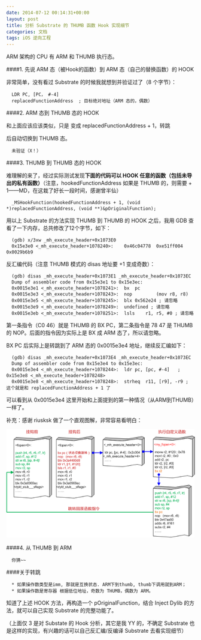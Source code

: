 ```yaml
---
date: 2014-07-12 00:14:31+00:00
layout: post
title: 分析 Substrate 的 THUMB 函数 Hook 实现细节
categories: 文档
tags: iOS 逆向工程
---
```


ARM 架构的 CPU 有 ARM 和 THUMB 执行态。

####1. 先说 ARM 态（被Hook的函数）到 ARM 态（自己的替换函数）的 HOOK

  非常简单，没有看过 Substrate 的时候我就想到并验证过了（8 个字节）：

      LDR PC, [PC， #-4]
      replacedFunctionAddress  ; 目标绝对地址（ARM 态的，偶数）
      
####2. ARM 态到 THUMB 态的 HOOK

  和上面应该应该类似，只是   变成 replacedFunctionAddress + 1，转跳
  

  
  后自动切换到 THUMB 态。

      未验证（X！）
      
####3. THUMB 到 THUMB 态的 HOOK

  难理解的来了，经过实际测试发现**下面的代码可以 HOOK 任意的函数（包括未导出的私有函数）**（注意，hookedFunctionAddress 如果是 THUMB 的，则需要 + 1——MD，在这栽了好长一段时间，感谢曾半仙）

      _MSHookFunction(hookedFunctionAddress + 1, (void *)replacedFunctionAddress, (void **)&pOriginalFunction); 
      
  用以上 Substrate 的方法实现 THUMB 到 THUMB 的 HOOK 之后，我用 GDB 查看了一下内存，总共修改了12个字节，如下：
 
      (gdb) x/3xw _mh_execute_header+0x1073E0
      0x15e3e0 <_mh_execute_header+1078240>:	0x46c04778	0xe51ff004	0x0029b6b9  
      
  反汇编代码（注意 THUMB 模式的 disas 地址要 +1 变成奇数）：
  
      (gdb) disas _mh_execute_header+0x1073E1 _mh_execute_header+0x1073EC
      Dump of assembler code from 0x15e3e1 to 0x15e3ec:
      0x0015e3e1 <_mh_execute_header+1078241>:	bx	pc
      0x0015e3e3 <_mh_execute_header+1078243>:	nop			(mov r8, r8) 
      0x0015e3e5 <_mh_execute_header+1078245>:	blx	0x562e24 ; 请忽略
      0x0015e3e9 <_mh_execute_header+1078249>:	undefined ; 请忽略
      0x0015e3eb <_mh_execute_header+1078251>:	lsls	r1, r5, #0 ; 请忽略

  第一条指令（C0 46）就是 THUMB 的 BX PC，第二条指令是 78 47 是 THUMB 的 NOP。后面的指令因为实际上是 BX 成 ARM 态了，所以请忽略。

  BX PC 后实际上是转跳到了 ARM 态的 0x0015e3e4 地址，继续反汇编如下：
  
      (gdb) disas _mh_execute_header+0x1073E4 _mh_execute_header+0x1073EC
      Dump of assembler code from 0x15e3e4 to 0x15e3ec:
      0x0015e3e4 <_mh_execute_header+1078244>:	ldr	pc, [pc, #-4]	; 0x15e3e8 <_mh_execute_header+1078248>
      0x0015e3e8 <_mh_execute_header+1078248>:	strheq	r11, [r9], -r9 ; 这个就是和 replacedFunctionAddress + 1 了
      
  可以看到从 0x0015e3e4 这里开始和上面提到的第一种情况（从ARM到THUMB）一样了。

  补充：感谢 riusksk 做了一个直观图解，非常容易看明白：
  
  ![](/assets/ThumbHook.png)
      
####4. 从 THUMB 到 ARM
  
      你猜~~

####关于转跳

      * 如果操作数类型是imm, 那就是互换状态. ARM下到thumb, thumb下调用就到ARM；
      * 如果操作数是寄存器 根据低位地址，奇数为 THUMB，偶数为 ARM。
  
知道了上述 HOOK 方法，再构造一个 pOriginalFunction，结合 Inject Dylib 的方法，就可以自己实现 Substrate 的完整功能了。

（上面仅 3 是对 Substate 的 Hook 分析，其它是我 YY 的，不确定 Substrate 也是这样的实现，有兴趣的话可以自己反汇编/反编译 Substrate 去看实现细节）
